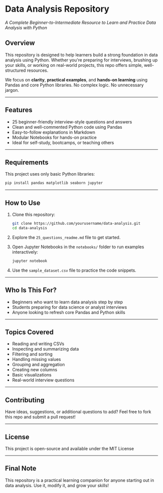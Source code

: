 # Data Analysis Repository  
_A Complete Beginner-to-Intermediate Resource to Learn and Practice Data Analysis with Python_

## Overview

This repository is designed to help learners build a strong foundation in data analysis using Python. Whether you're preparing for interviews, brushing up your skills, or working on real-world projects, this repo offers simple, well-structured resources.

We focus on **clarity**, **practical examples**, and **hands-on learning** using Pandas and core Python libraries. No complex logic. No unnecessary jargon.

---

## Features

- 25 beginner-friendly interview-style questions and answers  
- Clean and well-commented Python code using Pandas  
- Easy-to-follow explanations in Markdown  
- Modular Notebooks for hands-on practice  
- Ideal for self-study, bootcamps, or teaching others

---

## Requirements

This project uses only basic Python libraries:

```bash
pip install pandas matplotlib seaborn jupyter
```

---

## How to Use

1. Clone this repository:
   ```bash
   git clone https://github.com/yourusername/data-analysis.git
   cd data-analysis
   ```

2. Explore the `25_questions_readme.md` file to get started.

3. Open Jupyter Notebooks in the `notebooks/` folder to run examples interactively:
   ```bash
   jupyter notebook
   ```

4. Use the `sample_dataset.csv` file to practice the code snippets.

---

## Who Is This For?

- Beginners who want to learn data analysis step by step  
- Students preparing for data science or analyst interviews  
- Anyone looking to refresh core Pandas and Python skills  

---

## Topics Covered

- Reading and writing CSVs  
- Inspecting and summarizing data  
- Filtering and sorting  
- Handling missing values  
- Grouping and aggregation  
- Creating new columns  
- Basic visualizations  
- Real-world interview questions

---

## Contributing

Have ideas, suggestions, or additional questions to add? Feel free to fork this repo and submit a pull request!

---

## License

This project is open-source and available under the MIT License

---

## Final Note

This repository is a practical learning companion for anyone starting out in data analysis. Use it, modify it, and grow your skills!

